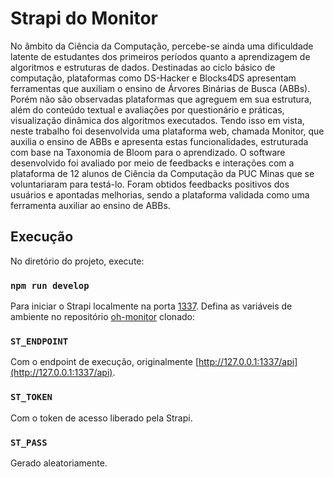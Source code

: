 # Strapi do Monitor

No âmbito da Ciência da Computação, percebe-se ainda uma dificuldade latente de estudantes dos primeiros períodos quanto a aprendizagem de algoritmos e estruturas de dados. Destinadas ao ciclo básico de computação, plataformas como DS-Hacker e Blocks4DS apresentam ferramentas que auxiliam o ensino de Árvores Binárias de Busca (ABBs). Porém não são observadas plataformas que agreguem em sua estrutura, além do conteúdo textual e avaliações por questionário e práticas, visualização dinâmica dos algoritmos executados. Tendo isso em vista, neste trabalho foi desenvolvida uma plataforma web, chamada Monitor, que auxilia o ensino de ABBs e apresenta estas funcionalidades, estruturada com base na Taxonomia de Bloom para o aprendizado. O software desenvolvido foi avaliado por meio de feedbacks e interações com a plataforma de 12 alunos de Ciência da Computação da PUC Minas que se voluntariaram para testá-lo. Foram obtidos feedbacks positivos dos usuários e apontadas melhorias, sendo a plataforma validada como uma ferramenta auxiliar ao ensino de ABBs.

## Execução

No diretório do projeto, execute:

### `npm run develop`

Para iniciar o Strapi localmente na porta [1337](http://127.0.0.1:1337/api). Defina as variáveis de ambiente no repositório [oh-monitor](https://github.com/lucasNascimentoTahanSab/oh-monitor) clonado:

### `ST_ENDPOINT`

Com o endpoint de execução, originalmente [http://127.0.0.1:1337/api](http://127.0.0.1:1337/api).

### `ST_TOKEN`

Com o token de acesso liberado pela Strapi.

### `ST_PASS`

Gerado aleatoriamente.
